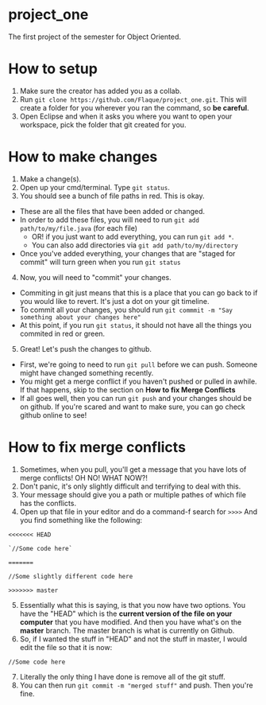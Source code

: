 # project_one
The first project of the semester for Object Oriented.

# How to setup
1. Make sure the creator has added you as a collab.
2. Run `git clone https://github.com/Flaque/project_one.git`. This will create a folder for you wherever you ran the command,
so **be careful**. 
3. Open Eclipse and when it asks you where you want to open your workspace, pick the folder that git created for you. 

# How to make changes 
1. Make a change(s).
2. Open up your cmd/terminal. Type `git status`.
3. You should see a bunch of file paths in red. This is okay. 
  - These are all the files that have been added or changed.
  - In order to add these files, you will need to run `git add path/to/my/file.java` (for each file)
    - OR! if you just want to add everything, you can run `git add *`.
    - You can also add directories via `git add path/to/my/directory`
  - Once you've added everything, your changes that are "staged for commit" will turn green when you run `git status`
4. Now, you will need to "commit" your changes. 
  - Commiting in git just means that this is a place that you can go back to if you would like to revert. It's just a dot
   on your git timeline.
  - To commit all your changes, you should run `git commmit -m "Say something about your changes here"`
  - At this point, if you run `git status`, it should not have all the things you commited in red or green. 
5. Great! Let's push the changes to github.
  - First, we're going to need to run `git pull` before we can push. Someone might have changed something recently.
  - You might get a merge conflict if you haven't pushed or pulled in awhile. If that happens, skip to the section on **How to fix Merge Conflicts**
  - If all goes well, then you can run `git push` and your changes should be on github. If you're scared and want to make sure, you can go check github online to see!
  
# How to fix merge conflicts
1. Sometimes, when you pull, you'll get a message that you have lots of merge conflicts! OH NO! WHAT NOW?! 
2. Don't panic, it's only slightly difficult and terrifying to deal with this.
3. Your message should give you a path or multiple pathes of which file has the conflicts. 
4. Open up that file in your editor and do a command-f search for `>>>>` And you find something like the following:

`<<<<<<< HEAD`

    `//Some code here`
    
`=======`

   `//Some slightly different code here`
   
`>>>>>>> master`
  
5. Essentially what this is saying, is that you now have two options. You have the "HEAD" which is the **current version of the file on your computer** that you have modified. And then you have what's on the **master** branch. The master branch is what is currently on Github. 
6. So, if I wanted the stuff in "HEAD" and not the stuff in master, I would edit the file so that it is now:


 `//Some code here`
 
 
 7. Literally the only thing I have done is remove all of the git stuff. 
 8. You can then run `git commit -m "merged stuff"` and push. Then you're fine.
 
  
  
